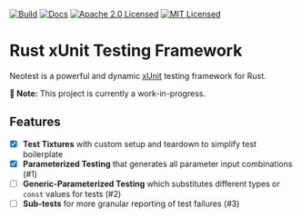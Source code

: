 [![Build][build-badge]][build-link]
[![Docs][docs-badge]][docs-link]
[![Apache 2.0 Licensed][license-apache-badge]][license-apache-link]
[![MIT Licensed][license-mit-badge]][license-mit-link]

# Rust xUnit Testing Framework

Neotest is a powerful and dynamic [xUnit][xunit-link] testing framework for Rust.

**🚧 Note:** This project is currently a work-in-progress.

## Features

* [x] **Test Tixtures** with custom setup and teardown to simplify test boilerplate
* [x] **Parameterized Testing** that generates all parameter input combinations (#1)
* [ ] **Generic-Parameterized Testing** which substitutes different types or
      `const` values for tests (#2)
* [ ] **Sub-tests** for more granular reporting of test failures (#3)

[xunit-link]: https://en.wikipedia.org/wiki/XUnit
[docs-badge]: https://github.com/bitwizeshift/neotest/actions/workflows/deploy-gh-pages.yml/badge.svg
[docs-link]: https://bitwizeshift.github.io/neotest/neotest
[build-badge]: https://github.com/bitwizeshift/neotest/actions/workflows/build.yml/badge.svg
[build-link]: https://github.com/bitwizeshift/neotest/actions/workflows/build.yml
[license-apache-badge]: https://img.shields.io/badge/license-Apache2.0-blue.svg
[license-apache-link]: http://www.apache.org/licenses/LICENSE-2.0
[license-mit-badge]: https://img.shields.io/badge/license-MIT-blue.svg
[license-mit-link]: http://opensource.org/licenses/MIT